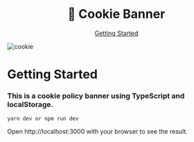 <div align="center">
 <h1>🍪 Cookie Banner</h1>
  <p>
    <a href="#getting-started">Getting Started</a>
  </p>
</div>

![cookie](https://user-images.githubusercontent.com/59574576/157755469-5375afef-13b2-43c4-9a5c-85a5a3bbac88.png)


# Getting Started


### This is a cookie policy banner using TypeScript and localStorage.

`yarn dev or npm run dev`

Open http://localhost:3000 with your browser to see the result.
